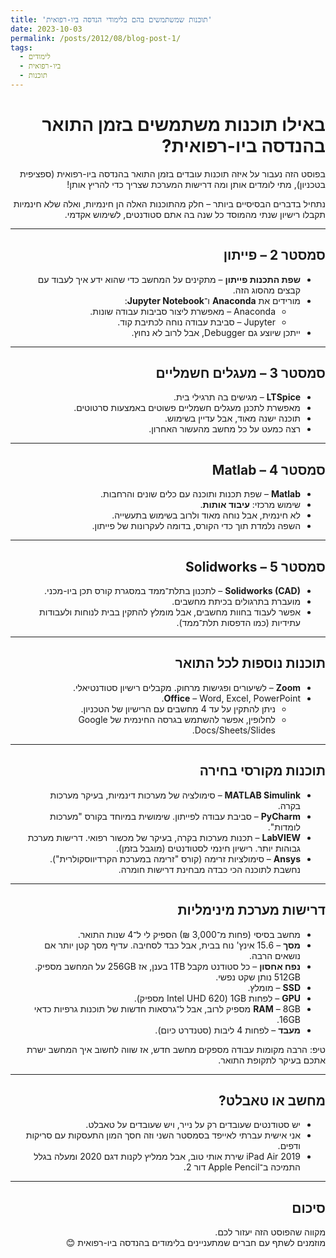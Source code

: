 ```yaml
---
title: 'תוכנות שמשתמשים בהם בלימודי הנדסה ביו-רפואית'
date: 2023-10-03
permalink: /posts/2012/08/blog-post-1/
tags:
  - לימודים
  - ביו-רפואית
  - תוכנות
---
```

<div dir="rtl" align="right">

# באילו תוכנות משתמשים בזמן התואר בהנדסה ביו-רפואית?

בפוסט הזה נעבור על איזה תוכנות עובדים בזמן התואר בהנדסה ביו-רפואית (ספציפית בטכניון), מתי לומדים אותן ומה דרישות המערכת שצריך כדי להריץ אותן!  

נתחיל בדברים הבסיסיים ביותר – חלק מהתוכנות האלה הן חינמיות, ואלה שלא חינמיות תקבלו רישיון שנתי מהמוסד כל שנה בה אתם סטודנטים, לשימוש אקדמי.  

---

## סמסטר 2 – פייתון

- **שפת התכנות פייתון** – מתקינים על המחשב כדי שהוא ידע איך לעבוד עם קבצים מהסוג הזה.  
- מורידים את **Anaconda** ו־**Jupyter Notebook**:  
  - Anaconda – מאפשרת ליצור סביבות עבודה שונות.  
  - Jupyter – סביבת עבודה נוחה לכתיבת קוד.  
- ייתכן שיוצע גם Debugger, אבל לרוב לא נחוץ.  

---

## סמסטר 3 – מעגלים חשמליים

- **LTSpice** – מגישים בה תרגילי בית.  
- מאפשרת לתכנן מעגלים חשמליים פשוטים באמצעות סרטוטים.  
- תוכנה ישנה מאוד, אבל עדיין בשימוש.  
- רצה כמעט על כל מחשב מהעשור האחרון.  

---

## סמסטר 4 – Matlab

- **Matlab** – שפת תכנות ותוכנה עם כלים שונים והרחבות.  
- שימוש מרכזי: **עיבוד אותות**.  
- לא חינמית, אבל נוחה מאוד ולרוב בשימוש בתעשייה.  
- השפה נלמדת תוך כדי הקורס, בדומה לעקרונות של פייתון.  

---

## סמסטר 5 – Solidworks

- **Solidworks (CAD)** – לתכנון בתלת־ממד במסגרת קורס תכן ביו-מכני.  
- מועברת בתרגולים בכיתת מחשבים.  
- אפשר לעבוד בחוות מחשבים, אבל מומלץ להתקין בבית לנוחות ולעבודות עתידיות (כמו הדפסות תלת־ממד).  

---

## תוכנות נוספות לכל התואר

- **Zoom** – לשיעורים ופגישות מרחוק. מקבלים רישיון סטודנטיאלי.  
- **Office** – Word, Excel, PowerPoint.  
  - ניתן להתקין על עד 4 מחשבים עם הרישיון של הטכניון.  
  - לחלופין, אפשר להשתמש בגרסה החינמית של Google Docs/Sheets/Slides.  

---

## תוכנות מקורסי בחירה

- **MATLAB Simulink** – סימולציה של מערכות דינמיות, בעיקר מערכות בקרה.  
- **PyCharm** – סביבת עבודה לפייתון. שימושית במיוחד בקורס "מערכות לומדות".  
- **LabVIEW** – תכנות מערכות בקרה, בעיקר של מכשור רפואי. דרישות מערכת גבוהות יותר. רישיון חינמי לסטודנטים (מוגבל בזמן).  
- **Ansys** – סימולציות זרימה (קורס "זרימה במערכת הקרדיווסקולרית"). נחשבת לתוכנה הכי כבדה מבחינת דרישות חומרה.  

---

## דרישות מערכת מינימליות

- מחשב בסיסי (פחות מ־3,000 ₪) הספיק לי ל־4 שנות התואר.  
- **מסך** – 15.6 אינץ' נוח בבית, אבל כבד לסחיבה. עדיף מסך קטן יותר אם נושאים הרבה.  
- **נפח אחסון** – כל סטודנט מקבל 1TB בענן, אז 256GB על המחשב מספיק. 512GB נותן שקט נפשי.  
- **SSD** – מומלץ.  
- **GPU** – לפחות 1GB (Intel UHD 620 מספיק).  
- **RAM** – 8GB מספיק לרוב, אבל ל־גרסאות חדשות של תוכנות גרפיות כדאי 16GB.  
- **מעבד** – לפחות 4 ליבות (סטנדרט כיום).  

טיפ: הרבה מקומות עבודה מספקים מחשב חדש, אז שווה לחשוב איך המחשב ישרת אתכם בעיקר לתקופת התואר.  

---

## מחשב או טאבלט?

- יש סטודנטים שעובדים רק על נייר, ויש שעובדים על טאבלט.  
- אני אישית עברתי לאייפד בסמסטר השני וזה חסך המון התעסקות עם סריקות ודפים.  
- iPad Air 2019 שירת אותי טוב, אבל ממליץ לקנות דגם 2020 ומעלה בגלל התמיכה ב־Apple Pencil דור 2.  

---

## סיכום

מקווה שהפוסט הזה יעזור לכם.  
מוזמנים לשתף עם חברים שמתעניינים בלימודים בהנדסה ביו-רפואית 😊  

</div>
